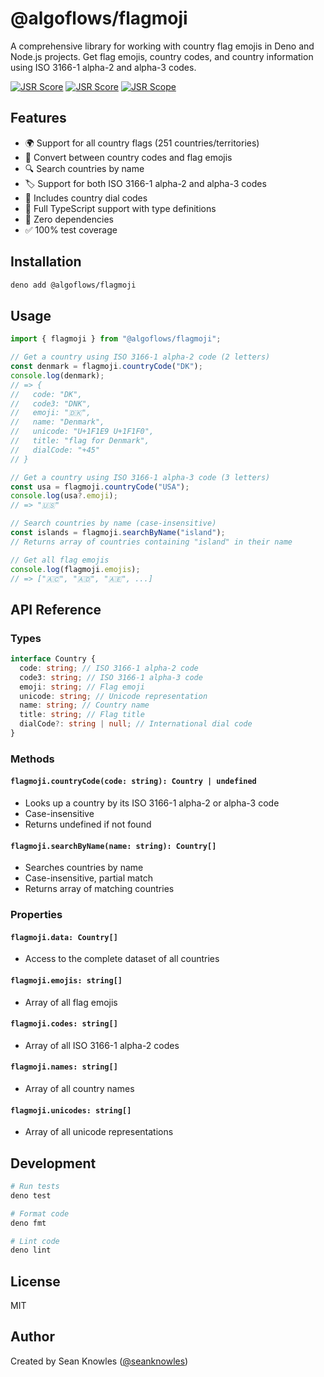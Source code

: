 # @algoflows/flagmoji

A comprehensive library for working with country flag emojis in Deno and Node.js
projects. Get flag emojis, country codes, and country information using ISO
3166-1 alpha-2 and alpha-3 codes.

[![JSR Score](https://jsr.io/badges/@algoflows/flagmoji/score)](https://jsr.io/@algoflows/flagmoji)
[![JSR Score](https://jsr.io/badges/@algoflows/flagmoji)](https://jsr.io/@algoflows/flagmoji)
[![JSR Scope](https://jsr.io/badges/@algoflows)](https://jsr.io/@algoflows)

## Features

- 🌍 Support for all country flags (251 countries/territories)
- 🔄 Convert between country codes and flag emojis
- 🔍 Search countries by name
- 🏷️ Support for both ISO 3166-1 alpha-2 and alpha-3 codes
- 📱 Includes country dial codes
- 💪 Full TypeScript support with type definitions
- 🎯 Zero dependencies
- ✅ 100% test coverage

## Installation

```bash
deno add @algoflows/flagmoji
```

## Usage

```typescript
import { flagmoji } from "@algoflows/flagmoji";

// Get a country using ISO 3166-1 alpha-2 code (2 letters)
const denmark = flagmoji.countryCode("DK");
console.log(denmark);
// => {
//   code: "DK",
//   code3: "DNK",
//   emoji: "🇩🇰",
//   name: "Denmark",
//   unicode: "U+1F1E9 U+1F1F0",
//   title: "flag for Denmark",
//   dialCode: "+45"
// }

// Get a country using ISO 3166-1 alpha-3 code (3 letters)
const usa = flagmoji.countryCode("USA");
console.log(usa?.emoji);
// => "🇺🇸"

// Search countries by name (case-insensitive)
const islands = flagmoji.searchByName("island");
// Returns array of countries containing "island" in their name

// Get all flag emojis
console.log(flagmoji.emojis);
// => ["🇦🇨", "🇦🇩", "🇦🇪", ...]
```

## API Reference

### Types

```typescript
interface Country {
  code: string; // ISO 3166-1 alpha-2 code
  code3: string; // ISO 3166-1 alpha-3 code
  emoji: string; // Flag emoji
  unicode: string; // Unicode representation
  name: string; // Country name
  title: string; // Flag title
  dialCode?: string | null; // International dial code
}
```

### Methods

#### `flagmoji.countryCode(code: string): Country | undefined`

- Looks up a country by its ISO 3166-1 alpha-2 or alpha-3 code
- Case-insensitive
- Returns undefined if not found

#### `flagmoji.searchByName(name: string): Country[]`

- Searches countries by name
- Case-insensitive, partial match
- Returns array of matching countries

### Properties

#### `flagmoji.data: Country[]`

- Access to the complete dataset of all countries

#### `flagmoji.emojis: string[]`

- Array of all flag emojis

#### `flagmoji.codes: string[]`

- Array of all ISO 3166-1 alpha-2 codes

#### `flagmoji.names: string[]`

- Array of all country names

#### `flagmoji.unicodes: string[]`

- Array of all unicode representations

## Development

```bash
# Run tests
deno test

# Format code
deno fmt

# Lint code
deno lint
```

## License

MIT

## Author

Created by Sean Knowles ([@seanknowles](https://github.com/algoflows))
